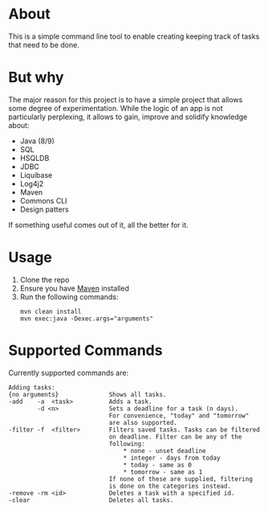 # About
This is a simple command line tool to enable creating keeping track of tasks that need to be done.

# But why
The major reason for this project is to have a simple project that allows some degree of experimentation. 
While the logic of an app is not particularly perplexing, it allows to gain, improve and solidify knowledge 
about:
* Java (8/9)
* SQL
* HSQLDB
* JDBC
* Liquibase
* Log4j2
* Maven
* Commons CLI
* Design patters

If something useful comes out of it, all the better for it.

# Usage
1. Clone the repo
2. Ensure you have [Maven](https://maven.apache.org/install.html) installed
3. Run the following commands:
    ~~~
    mvn clean install
    mvn exec:java -Dexec.args="arguments"
    ~~~

# Supported Commands
Currently supported commands are:
~~~
Adding tasks:
{no arguments}              Shows all tasks.
-add    -a  <task>          Adds a task.
        -d <n>              Sets a deadline for a task (n days). 
                            For convenience, "today" and "tomorrow"
                            are also supported.
-filter -f  <filter>        Filters saved tasks. Tasks can be filtered 
                            on deadline. Filter can be any of the 
                            following: 
                                * none - unset deadline
                                * integer - days from today
                                * today - same as 0
                                * tomorrow - same as 1
                            If none of these are supplied, filtering
                            is done on the categories instead.
-remove -rm <id>            Deletes a task with a specified id.
-clear                      Deletes all tasks.
~~~
